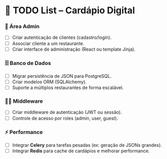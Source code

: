 # 📌 TODO List – Cardápio Digital

### 🔐 Área Admin
- [ ] Criar autenticação de clientes (cadastro/login).
- [ ] Associar cliente a um restaurante.
- [ ] Criar interface de administração (React ou template Jinja).

### 🗄️ Banco de Dados
- [ ] Migrar persistência de JSON para PostgreSQL.
- [ ] Criar modelos ORM (SQLAlchemy).
- [ ] Suporte a múltiplos restaurantes de forma escalável.

### 🧑‍💻 Middleware
- [ ] Criar middleware de autenticação (JWT ou sessão).
- [ ] Controle de acesso por roles (admin, user, guest).

### ⚡ Performance
- [ ] Integrar **Celery** para tarefas pesadas (ex: geração de JSONs grandes).
- [ ] Integrar **Redis** para cache de cardápios e melhorar performance.
